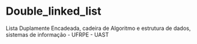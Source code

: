 # Double_linked_list
Lista Duplamente Encadeada, cadeira de Algoritmo e estrutura de dados, sistemas de informação - UFRPE - UAST
